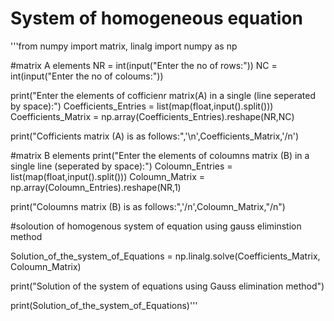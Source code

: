 # System of homogeneous equation 

 '''from numpy import matrix, linalg
import numpy as np

#matrix A elements
NR = int(input("Enter the no of rows:"))
NC = int(input("Enter the no of coloums:"))

print("Enter the elements of cofficienr matrix(A) in a single (line seperated by space):")
Coefficients_Entries = list(map(float,input().split()))
Coefficients_Matrix = np.array(Coefficients_Entries).reshape(NR,NC)

print("Cofficients matrix (A) is as follows:",'\n',Coefficients_Matrix,'/n')

#matrix B elements
print("Enter the elements of coloumns matrix (B) in a single line (seperated by space):")
Coloumn_Entries = list(map(float,input().split()))
Coloumn_Matrix = np.array(Coloumn_Entries).reshape(NR,1)

print("Coloumns matrix (B) is as follows:",'/n',Coloumn_Matrix,"/n")

#soloution of homogenous system of equation using gauss eliminstion method

Solution_of_the_system_of_Equations = np.linalg.solve(Coefficients_Matrix, Coloumn_Matrix)

print("Solution of the system of equations using Gauss elimination method")

print(Solution_of_the_system_of_Equations)'''